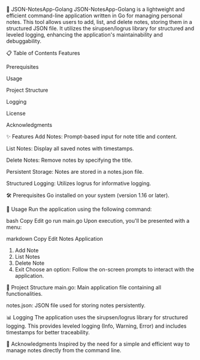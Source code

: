 📝 JSON-NotesApp-Golang
JSON-NotesApp-Golang is a lightweight and efficient command-line application written in Go for managing personal notes. This tool allows users to add, list, and delete notes, storing them in a structured JSON file. It utilizes the sirupsen/logrus library for structured and leveled logging, enhancing the application's maintainability and debuggability.

📋 Table of Contents
Features

Prerequisites

Usage

Project Structure

Logging

License

Acknowledgments

✨ Features
Add Notes: Prompt-based input for note title and content.

List Notes: Display all saved notes with timestamps.

Delete Notes: Remove notes by specifying the title.

Persistent Storage: Notes are stored in a notes.json file.

Structured Logging: Utilizes logrus for informative logging.

🛠️ Prerequisites
Go installed on your system (version 1.16 or later).

🚀 Usage
Run the application using the following command:

bash
Copy
Edit
go run main.go
Upon execution, you'll be presented with a menu:

markdown
Copy
Edit
Notes Application
1. Add Note
2. List Notes
3. Delete Note
4. Exit
Choose an option:
Follow the on-screen prompts to interact with the application.

📁 Project Structure
main.go: Main application file containing all functionalities.

notes.json: JSON file used for storing notes persistently.

📊 Logging
The application uses the sirupsen/logrus library for structured logging. This provides leveled logging (Info, Warning, Error) and includes timestamps for better traceability.

🙌 Acknowledgments
Inspired by the need for a simple and efficient way to manage notes directly from the command line.
